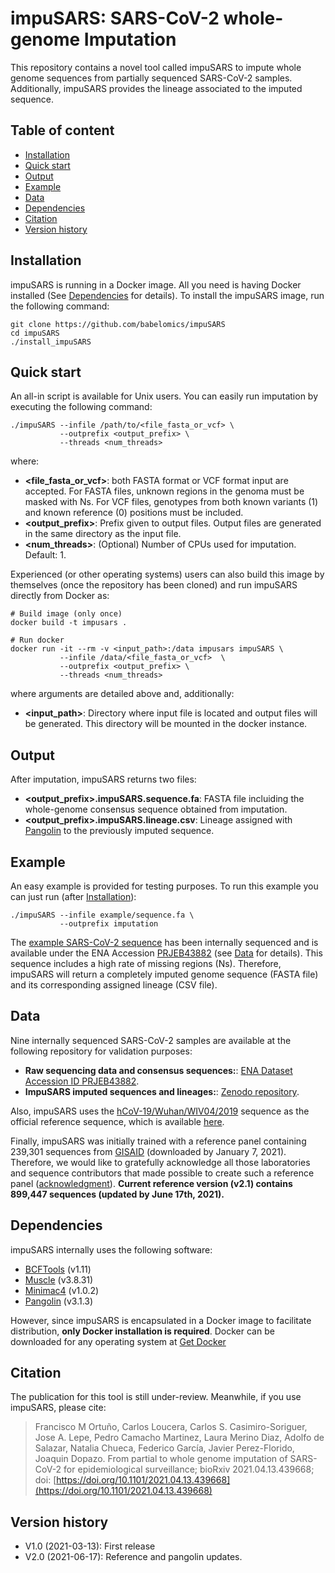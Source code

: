 # impuSARS: SARS-CoV-2 whole-genome Imputation

This repository contains a novel tool called impuSARS to impute whole genome sequences from partially sequenced SARS-CoV-2 samples. Additionally, impuSARS provides the lineage associated to the imputed sequence.

## <a name="TOC">Table of content</a>
 * [Installation](#installation)
 * [Quick start](#quickstart)
 * [Output](#output)
 * [Example](#example)
 * [Data](#data)  
 * [Dependencies](#dependencies)
 * [Citation](#citation) 
 * [Version history](#versionhistory)


## <a name="installation">Installation</a>

impuSARS is running in a Docker image. All you need is having Docker installed (See [Dependencies](#dependencies) for details). To install the impuSARS image, run the following command:

```
git clone https://github.com/babelomics/impuSARS
cd impuSARS
./install_impuSARS
```


## <a name="quickstart">Quick start</a>

An all-in script is available for Unix users. You can easily run imputation by executing the following command:

```
./impuSARS --infile /path/to/<file_fasta_or_vcf> \
           --outprefix <output_prefix> \
           --threads <num_threads>
```
where:
 * **<file_fasta_or_vcf>**: both FASTA format or VCF format input are accepted. For FASTA files, unknown regions in the genoma must be masked with Ns. For VCF files, genotypes from both known variants (1) and known reference (0) positions must be included.
 * **<output_prefix>**: Prefix given to output files. Output files are generated in the same directory as the input file.
 * **<num_threads>**: (Optional) Number of CPUs used for imputation. Default: 1.


Experienced (or other operating systems) users can also build this image by themselves (once the repository has been cloned) and run impuSARS directly from Docker as:

```
# Build image (only once)
docker build -t impusars .

# Run docker
docker run -it --rm -v <input_path>:/data impusars impuSARS \
           --infile /data/<file_fasta_or_vcf>  \
           --outprefix <output_prefix> \
           --threads <num_threads>
```
where arguments are detailed above and, additionally:
 * **<input_path>**: Directory where input file is located and output files will be generated. This directory will be mounted in the docker instance.

## <a name="output">Output</a>

After imputation, impuSARS returns two files:

* **<output_prefix>.impuSARS.sequence.fa**: FASTA file incluiding the whole-genome consensus sequence obtained from imputation.
* **<output_prefix>.impuSARS.lineage.csv**: Lineage assigned with [Pangolin](https://github.com/cov-lineages/pangolin) to the previously imputed sequence.

## <a name="output">Example</a>

An easy example is provided for testing purposes. To run this example you can just run (after [Installation](#installation)):

```
./impuSARS --infile example/sequence.fa \
           --outprefix imputation 
```

The [example SARS-CoV-2 sequence](example/sequence.fa) has been internally sequenced and is available under the ENA Accession [PRJEB43882](https://www.ebi.ac.uk/ena/browser/view/PRJEB43882) (see [Data](#data) for details). This sequence includes a high rate of missing regions (Ns). Therefore, impuSARS will return a completely imputed genome sequence (FASTA file) and its corresponding assigned lineage (CSV file).

## <a name="output">Data</a>

Nine internally sequenced SARS-CoV-2 samples are available at the following repository for validation purposes:

* **Raw sequencing data and consensus sequences:**: [ENA Dataset Accession ID PRJEB43882](https://www.ebi.ac.uk/ena/browser/view/PRJEB43882).
* **ImpuSARS imputed sequences and lineages:**: [Zenodo repository](https://doi.org/10.5281/zenodo.4616731).

Also, impuSARS uses the [hCoV-19/Wuhan/WIV04/2019](https://www.ncbi.nlm.nih.gov/nuccore/MN908947) sequence as the official reference sequence, which is available [here](docker_files/references/SARS_CoV_2_REFERENCE.v1.0.fasta).

Finally, impuSARS was initially trained with a reference panel containing 239,301 sequences from [GISAID](https://www.gisaid.org/) (downloaded by January 7, 2021). Therefore, we would like to gratefully acknowledge all those laboratories and sequence contributors that made possible to create such a reference panel ([acknowledgment](acknowledgement/gisaid_hcov-19_acknowledgement_table_2021_04_27_10.pdf)). **Current reference version (v2.1) contains 899,447 sequences (updated by June 17th, 2021).**

## <a name="dependencies">Dependencies</a>

impuSARS internally uses the following software:

 * [BCFTools](https://github.com/samtools/bcftools) (v1.11)
 * [Muscle](https://www.drive5.com/muscle/) (v3.8.31)
 * [Minimac4](https://github.com/statgen/Minimac4) (v1.0.2)
 * [Pangolin](https://github.com/cov-lineages/pangolin) (v3.1.3)

However, since impuSARS is encapsulated in a Docker image to facilitate distribution, **only Docker installation is required**. Docker can be downloaded for any operating system at [Get Docker](https://docs.docker.com/get-docker/) 

## <a name="citation">Citation</a>

The publication for this tool is still under-review. Meanwhile, if you use impuSARS, please cite:

> Francisco M Ortuño, Carlos Loucera, Carlos S. Casimiro-Soriguer, Jose A. Lepe, Pedro Camacho Martinez, Laura Merino Diaz, Adolfo de Salazar, Natalia Chueca, Federico García, Javier Perez-Florido, Joaquin Dopazo. From partial to whole genome imputation of SARS-CoV-2 for epidemiological surveillance; bioRxiv 2021.04.13.439668; doi: [https://doi.org/10.1101/2021.04.13.439668](https://doi.org/10.1101/2021.04.13.439668)


## <a name="versionhistory">Version history</a>

 * V1.0 (2021-03-13): First release
 * V2.0 (2021-06-17): Reference and pangolin updates.
